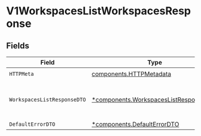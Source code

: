 # V1WorkspacesListWorkspacesResponse


## Fields

| Field                                                                                         | Type                                                                                          | Required                                                                                      | Description                                                                                   |
| --------------------------------------------------------------------------------------------- | --------------------------------------------------------------------------------------------- | --------------------------------------------------------------------------------------------- | --------------------------------------------------------------------------------------------- |
| `HTTPMeta`                                                                                    | [components.HTTPMetadata](../../models/components/httpmetadata.md)                            | :heavy_check_mark:                                                                            | N/A                                                                                           |
| `WorkspacesListResponseDTO`                                                                   | [*components.WorkspacesListResponseDTO](../../models/components/workspaceslistresponsedto.md) | :heavy_minus_sign:                                                                            | List of Workspaces has been successfully retrieved                                            |
| `DefaultErrorDTO`                                                                             | [*components.DefaultErrorDTO](../../models/components/defaulterrordto.md)                     | :heavy_minus_sign:                                                                            | N/A                                                                                           |